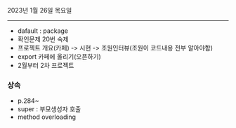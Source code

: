 2023년 1월 26일 목요일

---

- dafault : package
- 확인문제 20번 숙제
- 프로젝트 개요(카페) -> 시현 -> 조원인터뷰(조원이 코드내용 전부 알아야함)
- export 카페에 올리기(오픈하기)
- 2월부터 2차 프로젝트

### 상속
- p.284~
- super : 부모생성자 호출
- method overloading
